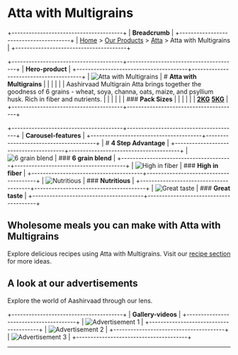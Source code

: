 # Atta with Multigrains

+---------------------------------------+
| **Breadcrumb**                        |
+---------------------------------------+
| [Home](/) > [Our Products](/our-products) > [Atta](/our-products/atta) > Atta with Multigrains |
+---------------------------------------+

+---------------------------------------+---------------------------------------+
| **Hero-product**                                                          |
+---------------------------------------+---------------------------------------+
| ![Atta with Multigrains][image16]   | # **Atta with Multigrains**                    |
|                                       |                                       |
|                                       | Aashirvaad Multigrain Atta brings together the goodness of 6 grains - wheat, soya, channa, oats, maize, and psyllium husk. Rich in fiber and nutrients.                   |
|                                       |                                       |
|                                       | ### **Pack Sizes**                    |
|                                       |                                       |
|                                       | **[2KG](#)** **[5KG](#)**                        |
+---------------------------------------+---------------------------------------+

+---------------------------------------+---------------------------------------+
| **Carousel-features**                                                     |
+---------------------------------------+---------------------------------------+
| # **4 Step Advantage**                                                    |
+---------------------------------------+---------------------------------------+
| ![6 grain blend][image17]         | ### **6 grain blend**                    |
+---------------------------------------+---------------------------------------+
| ![High in fiber][image18]         | ### **High in fiber**                    |
+---------------------------------------+---------------------------------------+
| ![Nutritious][image19]         | ### **Nutritious**                    |
+---------------------------------------+---------------------------------------+
| ![Great taste][image20]         | ### **Great taste**                    |
+---------------------------------------+---------------------------------------+

## Wholesome meals you can make with Atta with Multigrains

Explore delicious recipes using Atta with Multigrains. Visit our [recipe section](/recipe-listing.html) for more ideas.

## A look at our advertisements

Explore the world of Aashirvaad through our lens.

+---------------------------------------+
| **Gallery-videos**                    |
+---------------------------------------+
| ![Advertisement 1][image21] |
+---------------------------------------+
| ![Advertisement 2][image22] |
+---------------------------------------+
| ![Advertisement 3][image23] |
+---------------------------------------+

---

[image16]: https://aashirvaad.com/content/dam/itc-foods-brands/aashirvaad/products/multigrain-atta-packshot.png
[image17]: https://aashirvaad.com/content/dam/itc-foods-brands/aashirvaad/product-details/multigrain-atta-feature-1.png
[image18]: https://aashirvaad.com/content/dam/itc-foods-brands/aashirvaad/product-details/multigrain-atta-feature-2.png
[image19]: https://aashirvaad.com/content/dam/itc-foods-brands/aashirvaad/product-details/multigrain-atta-feature-3.png
[image20]: https://aashirvaad.com/content/dam/itc-foods-brands/aashirvaad/product-details/multigrain-atta-feature-4.png
[image21]: https://aashirvaad.com/content/dam/itc-foods-brands/aashirvaad/videos/multigrain-atta-video-thumb-1.jpg
[image22]: https://aashirvaad.com/content/dam/itc-foods-brands/aashirvaad/videos/multigrain-atta-video-thumb-2.jpg
[image23]: https://aashirvaad.com/content/dam/itc-foods-brands/aashirvaad/videos/multigrain-atta-video-thumb-3.jpg
